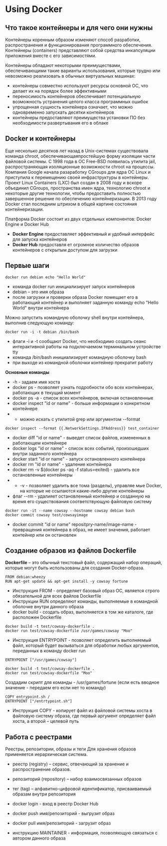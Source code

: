 # Using Docker

## Что такое контейнеры и для чего они нужны

Контейнеры коренным образом изменяют способ разработки, распространения и функционирования программного обеспечения. Контейнеры (containers) представляют собой средства инкапсуляции приложения вместе с его зависимостями.

Контейнеры обладают некоторыми преимуществами, обеспечивающими такие варианты использования, которые трудно или невозможно реализовать в обычных виртуальных машинах:
- контейнеры совместно используют ресурсы основной ОС, что делает их на порядок более эффективными
- переносимость контейнеров обеспечивает потенциальную возможность устранения целого класса программных ошибок
- упрощенная сущность контейнера означает, что можно одновременно запускать десятки контейнеров
- контейнеры предоставляют преимущества установки ПО без необходимости развертывания его в облаке

## Docker и контейнеры
Еще несколько десятков лет назад в Unix-системах существовала команда chroot, обеспечивающаяпростейшую форму изоляции части файловой системы. С 1998 года в ОС Free-BSD появилась утилита jail, распространяющая изоляционные возможности chroot на процессы. Компания Google начала разаработку CGroups для ядра ОС Linux и приступила к перемещению своей инфраструктуры в контейнеры. Проект Linux Containers (LXC) был создан в 2008 году и вскоре объединил CGroups, пространства имен ядра, технологию chroot и некоторые другие технологии, чтобы предоставить полностью завершенное решение по обеспечению контейнеризации. В 2013 году Docker стал последним штрихом в общей картине состояния
контейнеризации.

Платформа Docker состоит из двух отдельных компонентов: Docker Engine и Docker Hub
- **Docker Engine** предоставляет эффективный и удобный интерфейс для запуска контейнеров
- **Docker Hub** предоставля ет огромное количество образов контейнеров с открытым доступом для загрузки

## Первые шаги
```
docker run debian echo "Hello World"
```
- команда docker run инициализирует запуск контейнеров
- debian – это имя образа
- после загрузки и проверки образа Docker помещает его в работающий контейнер и выполняет заданную команду echo "Hello World" внутри контейнера

Можно запустить командную оболочку shell внутри контейнера, выполнив следующую команду:
```
docker run -i -t debian /bin/bash
```
- флаги -i и -t сообщают Docker, что необходимо создать сеанс интерактивной работы на подключаемом терминальном устройстве tty
- команда /bin/bash инициализирует командную оболочку bash
- при выходе из командной оболочки контейнер прекратит работу

**Основные команды**
- -h - задаем имя хоста
- docker ps - позволяет узнать подробности обо всех контейнерах, работающих в текущий момент
- docker ps -a - список всех контейнеров, включая остановленные
- docker inspect "id or name" - больше информации о конкретном контейнере
- - можно искать с утилитой grep или аргументом --format
```
docker inspect --format {{.NetworkSettings.IPAddress}} test_container
```
- docker diff "id or name" - выведет список файлов, измененных в работающем контейнере
- docker logs "id or name" - список всех событий, произошедших внутри заданного контейнера
- docker start "id or name" - запуск остановленного контейнера
- docker rm "id or name" - удаление контейнера
- docker rm -v $(docker ps -aq -f status=exited) - удалить все остановленные контейнеры
- - -v - позволяет удалить все тома (разделы), управляе мые Docker, на которые не ссылаются какие-либо другие контейнеры
- флаг --rm - удалияет остановленный контейнер и созданную на время его существования соответствующую файловую систему
```
docker run -it --name cowsay --hostname cowsay debian bash
docker commit cowsay test/cowsayimage
```
- docker commit "id or name" repositpry-name/image-name - превращения контейнера в образ, не имеет значения, работает контейнер или он остановлен

## Создание образов из файлов Dockerfile
**Dockerfile** – это обычный текстовый файл, содержащий набор операций, которые могут быть использованы для создания Docker-образа.
```
FROM debian:wheezy
RUN apt-get update && apt-get install -y cowsay fortune
```
- Инструкция FROM - определяет базовый образ ОС, является строго обязательной для всех файлов Dockerfile
- Инструкции RUN определяют команды, выполняемые в командной оболочке внутри данного образа
- docker build - создать образ, выполняется в том же каталоге, где расположен Dockerfile
```
docker build -t test/cowsay-dockerfile .
docker run test/cowsay-dockerfile /usr/games/cowsay "Moo"
```
- Инструкция ENTRYPOINT - позволяет определить выполняемый файл, который будет вызываться для обработки любых аргументов, переданных в команду docker run
```
ENTRYPOINT ["/usr/games/cowsay"]

docker build -t test/cowsay-dockerfile .
docker run test/cowsay-dockerfile "Moo"
```
Создадим скрипт для команды - /usr/games/fortune (если есть вводное значение - передаем его eсли нет то команду)
```
COPY entrypoint.sh /
ENTRYPOINT ["/entrtypoint.sh"]
```
- Инструкция COPY - копирует файл из файловой системы хоста в файловую систему образа, где первый аргумент определяет файл хоста, а второй – целевой путь

## Работа с реестрами
Реестры, репозитории, образы и теги
Для хранения образов применяется иерархическая система.
- реестр (registry) – сервис, отвечающий за хранение и распространение образов.
- репозиторий (repository) – набор взаимосвязанных образов 
- тег (tag) – алфавитно-цифровой идентификатор, присваиваемый образам внутри репозитория

- docker login - вход в реестр Docker Hub
- docker push имя/репозиторий - выгрузит образ
- docker pull имя/репозиторий - загрузит образ
- инструкцию MAINTAINER - информация, позволяющую связаться с автором данного образа

